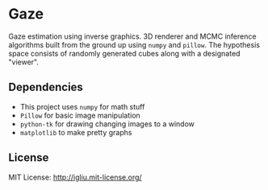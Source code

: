 Gaze
==

Gaze estimation using inverse graphics. 3D renderer and MCMC inference algorithms built from the ground up using `numpy` and `pillow`. The hypothesis space consists of randomly generated cubes along with a designated "viewer".

## Dependencies
* This project uses `numpy` for math stuff
* `Pillow` for basic image manipulation
* `python-tk` for drawing changing images to a window
* `matplotlib` to make pretty graphs

## License
MIT License: http://igliu.mit-license.org/
